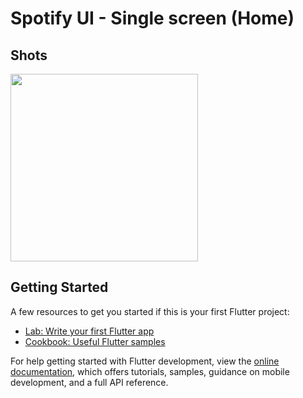 
<h1>Spotify UI - Single screen (Home)</h1>

## Shots

<img src="https://user-images.githubusercontent.com/52238457/179263455-9a304af1-f0d1-4789-a212-ec81b214b49f.png" width="300px" />


## Getting Started

A few resources to get you started if this is your first Flutter project:

- [Lab: Write your first Flutter app](https://docs.flutter.dev/get-started/codelab)
- [Cookbook: Useful Flutter samples](https://docs.flutter.dev/cookbook)

For help getting started with Flutter development, view the
[online documentation](https://docs.flutter.dev/), which offers tutorials,
samples, guidance on mobile development, and a full API reference.
